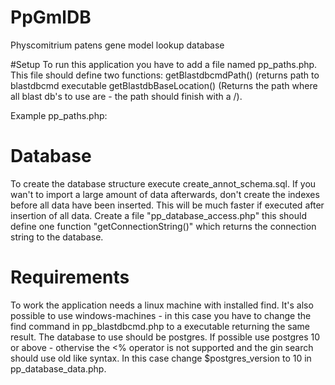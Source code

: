 # PpGmlDB
Physcomitrium patens gene model lookup database

#Setup
To run this application you have to add a file named pp_paths.php.
This file should define two functions:
getBlastdbcmdPath()   (returns path to blastdbcmd executable
getBlastdbBaseLocation() (Returns the path where all blast db's to use are - the path should finish with a /).

Example pp_paths.php:
<?php
function getBlastdbcmdPath() {return "/usr/bin/blastdbcmd";}
function getBlastdbBaseLocation() { return "/tmp/dbTemp/";}
?>

# Database
To create the database structure execute create_annot_schema.sql.
If you wan't to import a large amount of data afterwards, don't create the indexes before all data have been inserted. This will be much faster if executed after insertion of all data.
 Create a file "pp_database_access.php" this should define one function "getConnectionString()" which returns the connection string to the database.
 
 # Requirements
 To work the application needs a linux machine with installed find. It's also possible to use windows-machines - in this case you have to change the find command in pp_blastdbcmd.php to a executable returning the same result. The database to use should be postgres. If possible use postgres 10 or above - othervise the <% operator is not supported and the gin search should use old like syntax. In this case change $postgres_version to 10 in pp_database_data.php.
 
